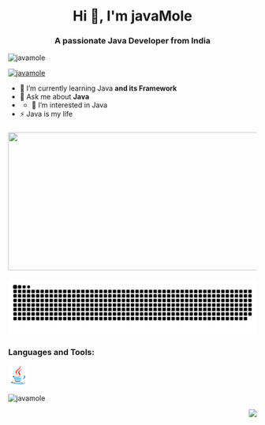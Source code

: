 <!---
javaMole/javaMole is a ✨ special ✨ repository because its `README.md` (this file) appears on your GitHub profile.
You can click the Preview link to take a look at your changes.
--->
<h1 align="center">Hi 👋, I'm javaMole</h1>
<h3 align="center">A passionate Java Developer from India</h3>

<p align="left"> <img src="https://komarev.com/ghpvc/?username=javamole&label=Profile%20views&color=0e75b6&style=flat" alt="javamole" /> </p>

<p align="left"> <a href="https://github.com/ryo-ma/github-profile-trophy"><img src="https://github-profile-trophy.vercel.app/?username=javamole" alt="javamole" /></a> </p>

- 🌱 I’m currently learning Java **and its Framework**
- 💬 Ask me about **Java**
- - 👀 I’m interested in Java
- ⚡ Java is my life

                                                                                                  
                                                                
              
###
<div style="text-align: right;">
<img  width="700" height="280" src="https://github.com/user-attachments/assets/0a77c6d4-193b-40ce-8f62-39bc9d27cb67"  />
</div>
<br clear="both">

<img src="https://raw.githubusercontent.com/javaMole/javaMole/output/snake.svg" alt="Snake animation" />

###




<h3 align="left">Languages and Tools:</h3>
<p align="left"> <a href="https://www.java.com" target="_blank" rel="noreferrer"> <img src="https://raw.githubusercontent.com/devicons/devicon/master/icons/java/java-original.svg" alt="java" width="40" height="40"/> </a> </p>

<p><img align="center" src="https://github-readme-streak-stats.herokuapp.com/?user=javamole&" alt="javamole" /></p>

<img align="right" height="191" src="https://i.giphy.com/media/v1.Y2lkPTc5MGI3NjExcWUzbzgxeWZxODN3N2h1Ym5yMm56d3lxb2Jmem0wY21wOWNsNWtydiZlcD12MV9pbnRlcm5hbF9naWZfYnlfaWQmY3Q9Zw/dBsJwo17cbYvs8vqfx/giphy.gif"  />


